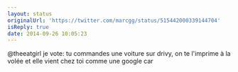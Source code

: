 ```yaml
---
layout: status
originalUrl: 'https://twitter.com/marcgg/status/515442000339144704'
isReply: true
date: 2014-09-26 10:05:23
---
```


@theeatgirl je vote: tu commandes une voiture sur drivy, on te l'imprime à la volée et elle vient chez toi comme une google car

